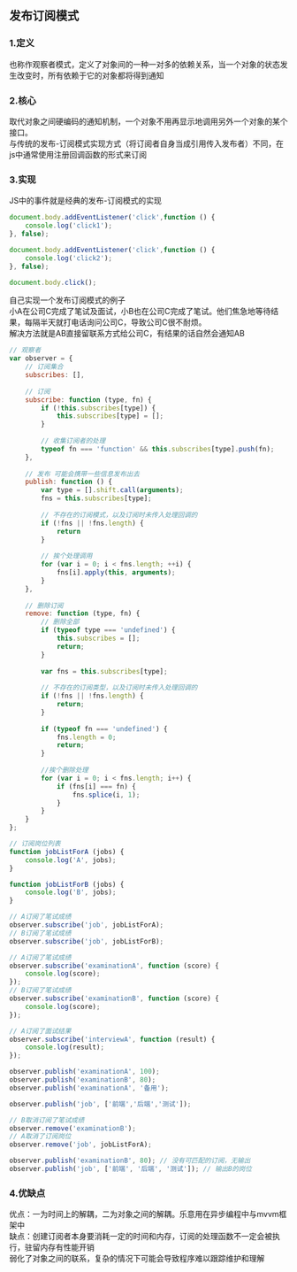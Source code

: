 ## 发布订阅模式
### 1.定义
也称作观察者模式，定义了对象间的一种一对多的依赖关系，当一个对象的状态发生改变时，所有依赖于它的对象都将得到通知
### 2.核心
取代对象之间硬编码的通知机制，一个对象不用再显示地调用另外一个对象的某个接口。<br>
与传统的发布-订阅模式实现方式（将订阅者自身当成引用传入发布者）不同，在js中通常使用注册回调函数的形式来订阅
### 3.实现
JS中的事件就是经典的发布-订阅模式的实现
``` js
document.body.addEventListener('click',function () {
    console.log('click1');
}, false);

document.body.addEventListener('click',function () {
    console.log('click2');
}, false);

document.body.click();
```
自己实现一个发布订阅模式的例子<br>
小A在公司C完成了笔试及面试，小B也在公司C完成了笔试。他们焦急地等待结果，每隔半天就打电话询问公司C，导致公司C很不耐烦。<br>
解决方法就是AB直接留联系方式给公司C，有结果的话自然会通知AB
``` js
// 观察者
var observer = {
    // 订阅集合
    subscribes: [],
    
    // 订阅
    subscribe: function (type, fn) {
        if (!this.subscribes[type]) {
            this.subscribes[type] = [];
        }
        
        // 收集订阅者的处理
        typeof fn === 'function' && this.subscribes[type].push(fn);
    },
    
    // 发布 可能会携带一些信息发布出去
    publish: function () {
        var type = [].shift.call(arguments);
        fns = this.subscribes[type];
        
        // 不存在的订阅模式，以及订阅时未传入处理回调的
        if (!fns || !fns.length) {
            return
        }
        
        // 挨个处理调用
        for (var i = 0; i < fns.length; ++i) {
            fns[i].apply(this, arguments);
        }
    },
    
    // 删除订阅
    remove: function (type, fn) {
        // 删除全部
        if (typeof type === 'undefined') {
            this.subscribes = [];
            return;
        }
        
        var fns = this.subscribes[type];
        
        // 不存在的订阅类型，以及订阅时未传入处理回调的
        if (!fns || !fns.length) {
            return;
        }
        
        if (typeof fn === 'undefined') {
            fns.length = 0;
            return;
        }
        
        //挨个删除处理
        for (var i = 0; i < fns.length; i++) {
            if (fns[i] === fn) {
                fns.splice(i, 1);
            }
        }
    }
};

// 订阅岗位列表
function jobListForA (jobs) {
    console.log('A', jobs);
}

function jobListForB (jobs) {
    console.log('B', jobs);
}

// A订阅了笔试成绩
observer.subscribe('job', jobListForA);
// B订阅了笔试成绩
observer.subscribe('job', jobListForB);

// A订阅了笔试成绩
observer.subscribe('examinationA', function (score) {
    console.log(score);
});
// B订阅了笔试成绩
observer.subscribe('examinationB', function (score) {
    console.log(score);
});

// A订阅了面试结果
observer.subscribe('interviewA', function (result) {
    console.log(result);
});

observer.publish('examinationA', 100);
observer.publish('examinationB', 80);
observer.publish('examinationA', '备用');

observer.publish('job', ['前端','后端','测试']);

// B取消订阅了笔试成绩
observer.remove('examinationB');
// A取消了订阅岗位
observer.remove('job', jobListForA);

observer.publish('examinationB', 80); // 没有可匹配的订阅，无输出
observer.publish('job', ['前端', '后端', '测试']); // 输出B的岗位
```
### 4.优缺点
优点：一为时间上的解耦，二为对象之间的解耦。乐意用在异步编程中与mvvm框架中<br>
缺点：创建订阅者本身要消耗一定的时间和内存，订阅的处理函数不一定会被执行，驻留内存有性能开销<br>
弱化了对象之间的联系，复杂的情况下可能会导致程序难以跟踪维护和理解